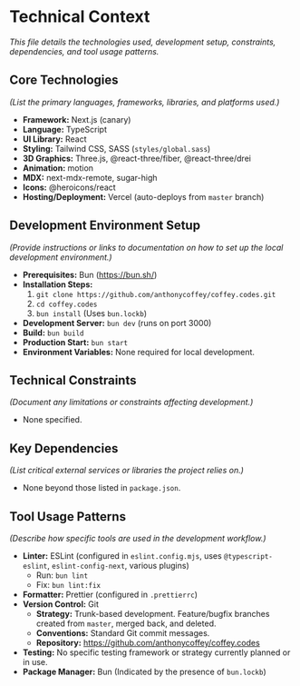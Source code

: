 # Technical Context

_This file details the technologies used, development setup, constraints, dependencies, and tool usage patterns._

## Core Technologies

_(List the primary languages, frameworks, libraries, and platforms used.)_

- **Framework:** Next.js (canary)
- **Language:** TypeScript
- **UI Library:** React
- **Styling:** Tailwind CSS, SASS (`styles/global.sass`)
- **3D Graphics:** Three.js, @react-three/fiber, @react-three/drei
- **Animation:** motion
- **MDX:** next-mdx-remote, sugar-high
- **Icons:** @heroicons/react
- **Hosting/Deployment:** Vercel (auto-deploys from `master` branch)

## Development Environment Setup

_(Provide instructions or links to documentation on how to set up the local development environment.)_

- **Prerequisites:** Bun (https://bun.sh/)
- **Installation Steps:**
  1. `git clone https://github.com/anthonycoffey/coffey.codes.git`
  2. `cd coffey.codes`
  3. `bun install` (Uses `bun.lockb`)
- **Development Server:** `bun dev` (runs on port 3000)
- **Build:** `bun build`
- **Production Start:** `bun start`
- **Environment Variables:** None required for local development.

## Technical Constraints

_(Document any limitations or constraints affecting development.)_

- None specified.

## Key Dependencies

_(List critical external services or libraries the project relies on.)_

- None beyond those listed in `package.json`.

## Tool Usage Patterns

_(Describe how specific tools are used in the development workflow.)_

- **Linter:** ESLint (configured in `eslint.config.mjs`, uses `@typescript-eslint`, `eslint-config-next`, various plugins)
  - Run: `bun lint`
  - Fix: `bun lint:fix`
- **Formatter:** Prettier (configured in `.prettierrc`)
- **Version Control:** Git
  - **Strategy:** Trunk-based development. Feature/bugfix branches created from `master`, merged back, and deleted.
  - **Conventions:** Standard Git commit messages.
  - **Repository:** https://github.com/anthonycoffey/coffey.codes
- **Testing:** No specific testing framework or strategy currently planned or in use.
- **Package Manager:** Bun (Indicated by the presence of `bun.lockb`)
